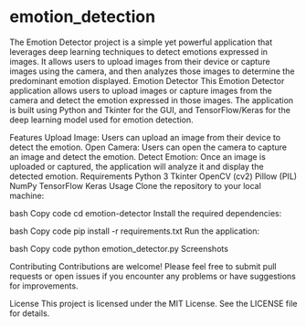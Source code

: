 # emotion_detection
The Emotion Detector project is a simple yet powerful application that leverages deep learning techniques to detect emotions expressed in images. It allows users to upload images from their device or capture images using the camera, and then analyzes those images to determine the predominant emotion displayed.
Emotion Detector
This Emotion Detector application allows users to upload images or capture images from the camera and detect the emotion expressed in those images. The application is built using Python and Tkinter for the GUI, and TensorFlow/Keras for the deep learning model used for emotion detection.

Features
Upload Image: Users can upload an image from their device to detect the emotion.
Open Camera: Users can open the camera to capture an image and detect the emotion.
Detect Emotion: Once an image is uploaded or captured, the application will analyze it and display the detected emotion.
Requirements
Python 3
Tkinter
OpenCV (cv2)
Pillow (PIL)
NumPy
TensorFlow
Keras
Usage
Clone the repository to your local machine:


bash
Copy code
cd emotion-detector
Install the required dependencies:

bash
Copy code
pip install -r requirements.txt
Run the application:

bash
Copy code
python emotion_detector.py
Screenshots

Contributing
Contributions are welcome! Please feel free to submit pull requests or open issues if you encounter any problems or have suggestions for improvements.

License
This project is licensed under the MIT License. See the LICENSE file for details.
